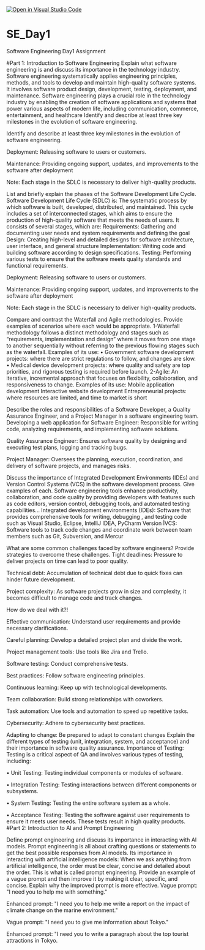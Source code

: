 [![Open in Visual Studio Code](https://classroom.github.com/assets/open-in-vscode-2e0aaae1b6195c2367325f4f02e2d04e9abb55f0b24a779b69b11b9e10269abc.svg)](https://classroom.github.com/online_ide?assignment_repo_id=15600302&assignment_repo_type=AssignmentRepo)
# SE_Day1
Software Engineering Day1 Assignment

#Part 1: Introduction to Software Engineering
Explain what software engineering is and discuss its importance in the technology industry.
Software engineering systematically applies engineering principles, methods, and tools to develop and maintain high-quality software systems. It involves software product design, development, testing, deployment, and maintenance.
Software engineering plays a crucial role in the technology industry by enabling the creation of software applications and systems that power various aspects of modern life, including communication, commerce, entertainment, and healthcare Identify and describe at least three key milestones in the evolution of software engineering.

Identify and describe at least three key milestones in the evolution of software engineering.

Deployment: Releasing software to users or customers.

Maintenance: Providing ongoing support, updates, and improvements to the software after deployment

Note: Each stage in the SDLC is necessary to deliver high-quality products.

List and briefly explain the phases of the Software Development Life Cycle.
Software Development Life Cycle (SDLC) is: The systematic process by which software is built, developed, distributed, and maintained. This cycle includes a set of interconnected stages, which aims to ensure the production of high-quality software that meets the needs of users. It consists of several stages, which are: Requirements: Gathering and documenting user needs and system requirements and defining the goal Design: Creating high-level and detailed designs for software architecture, user interface, and general structure Implementation: Writing code and building software according to design specifications. Testing: Performing various tests to ensure that the software meets quality standards and functional requirements.

Deployment: Releasing software to users or customers.

Maintenance: Providing ongoing support, updates, and improvements to the software after deployment

Note: Each stage in the SDLC is necessary to deliver high-quality products.

Compare and contrast the Waterfall and Agile methodologies. Provide examples of scenarios where each would be appropriate.
1-Waterfall methodology follows a distinct methodology and stages such as “requirements, implementation and design” where it moves from one stage to another sequentially without referring to the previous flowing stages such as the waterfall. Examples of its use: • Government software development projects: where there are strict regulations to follow, and changes are slow.
• Medical device development projects: where quality and safety are top priorities, and rigorous testing is required before launch.
2-Agile: An iterative, incremental approach that focuses on flexibility, collaboration, and responsiveness to change. Examples of its use:
Mobile application development Interactive website development Entrepreneurial projects: where resources are limited, and time to market is short

Describe the roles and responsibilities of a Software Developer, a Quality Assurance Engineer, and a Project Manager in a software engineering team.
Developing a web application for Software Engineer: Responsible for writing code, analyzing requirements, and implementing software solutions.

Quality Assurance Engineer: Ensures software quality by designing and executing test plans, logging and tracking bugs.

Project Manager: Oversees the planning, execution, coordination, and delivery of software projects, and manages risks.

Discuss the importance of Integrated Development Environments (IDEs) and Version Control Systems (VCS) in the software development process. Give examples of each.
Software engineering tools enhance productivity, collaboration, and code quality by providing developers with features such as code editors, version control, debugging tools, and automated testing capabilities... Integrated development environments (IDEs): Software that provides comprehensive tools for writing, debugging , and testing code such as Visual Studio, Eclipse, IntelliJ IDEA, PyCharm Version أVCS: Software tools to track code changes and coordinate work between team members such as Git, Subversion, and Mercur

What are some common challenges faced by software engineers? Provide strategies to overcome these challenges.
Tight deadlines: Pressure to deliver projects on time can lead to poor quality.

Technical debt: Accumulation of technical debt due to quick fixes can hinder future development.

Project complexity: As software projects grow in size and complexity, it becomes difficult to manage code and track changes.

How do we deal with it?!

Effective communication: Understand user requirements and provide necessary clarifications.

Careful planning: Develop a detailed project plan and divide the work.

Project management tools: Use tools like Jira and Trello.

Software testing: Conduct comprehensive tests.

Best practices: Follow software engineering principles.

Continuous learning: Keep up with technological developments.

Team collaboration: Build strong relationships with coworkers.

Task automation: Use tools and automation to speed up repetitive tasks.

Cybersecurity: Adhere to cybersecurity best practices.

Adapting to change: Be prepared to adapt to constant changes
Explain the different types of testing (unit, integration, system, and acceptance) and their importance in software quality assurance.
Importance of Testing:
Testing is a critical aspect of QA and involves various types of testing, including:

• Unit Testing: Testing individual components or modules of software.

• Integration Testing: Testing interactions between different components or subsystems.

• System Testing: Testing the entire software system as a whole.

• Acceptance Testing: Testing the software against user requirements to ensure it meets user needs. These tests result in high quality products.
#Part 2: Introduction to AI and Prompt Engineering


Define prompt engineering and discuss its importance in interacting with AI models.
Prompt engineering is all about crafting questions or statements to get the best possible responses from Al models. Its importance in interacting with artificial intelligence models: When we ask anything from artificial intelligence, the order must be clear, concise and detailed about the order. This is what is called prompt engineering.
Provide an example of a vague prompt and then improve it by making it clear, specific, and concise. Explain why the improved prompt is more effective.
Vague prompt: "I need you to help me with something."

Enhanced prompt: "I need you to help me write a report on the impact of climate change on the marine environment."

Vague prompt: "I need you to give me information about Tokyo."

Enhanced prompt: "I need you to write a paragraph about the top tourist attractions in Tokyo.
